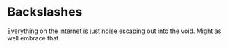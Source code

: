 # Backslashes
Everything on the internet is just noise escaping out into the void. Might as well embrace that.
